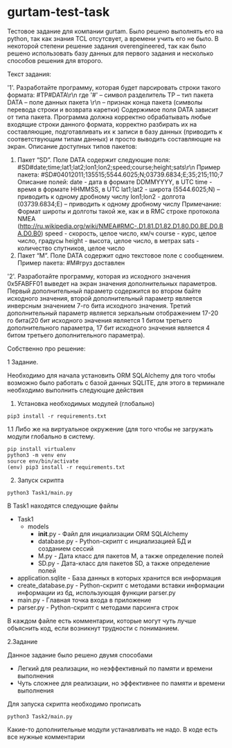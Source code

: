 # gurtam-test-task
 
Тестовое задание для компании gurtam. Было решено выполнять его на python, так как знания TCL отсутсвует, а времени учить его не было. В некоторой степени решение задания overengineered, так как было решено использовать базу данных для первого задания и несколько способов решения для второго.

Текст задания:

'1'. Разработайте программу, которая будет парсировать строки такого формата:
#TP#DATA\r\n
где
'#' – символ разделитель
TP – тип пакета
DATA – поле данных пакета
\r\n – признак конца пакета (символы перевода строки и возврата каретки)
Содержимое поля DATA зависит от типа пакета. Программа должна корректно 
обрабатывать любые входящие строки данного формата, корректно разбирать их на 
составляющие, подготавливать их к записи в базу данных (приводить к соответствующим 
типам данных) и просто выводить составляющие на экран.
Описание доступных типов пакетов:
1. Пакет “SD”. Поле DATA содержит следующие поля:
#SD#date;time;lat1;lat2;lon1;lon2;speed;course;height;sats\r\n
Пример пакета: 
#SD#04012011;135515;5544.6025;N;03739.6834;E;35;215;110;7
Описание полей:
date - дата в формате DDMMYYYY, в UTC
time - время в формате HHMMSS, в UTC
lat1;lat2 - широта (5544.6025;N) – приводить к одному дробному числу
lon1;lon2 - долгота (03739.6834;E) – приводить к одному дробному числу
Примечание: Формат широты и долготы такой же, как и в RMC строке протокола 
NMEA (http://ru.wikipedia.org/wiki/NMEA#RMC-.D1.81.D1.82.D1.80.D0.BE.D0.BA.D0.B0)
speed - скорость, целое число, км/ч
course - курс, целое число, градусы
height - высота, целое число, в метрах
sats - количество спутников, целое число
2. Пакет “M”. Поле DATA содержит одно текстовое поле с сообщением.
Пример пакета: #M#груз доставлен

'2'. Разработайте программу, которая из исходного значения 0x5FABFF01 выведет на 
экран значения дополнительных параметров. Первый дополнительный параметр 
содержится во втором байте исходного значения, второй дополнительный параметр 
является инверсным значением 7-го бита исходного значения. Третий дополнительный 
параметр является зеркальным отображением 17-20 го бита(20 бит исходного значения 
является 1 битом третьего дополнительного параметра, 17 бит исходного значения 
является 4 битом третьего дополнительного параметра).



Собственно про решение:

1 Задание. 

Необходимо для начала установить ORM SQLAlchemy для того чтобы возможно было работать с базой данных SQLITE, для этого в терминале необходимо выполнить следующие действия

1. Установка необходимых модулей (глобально)

```
pip3 install -r requirements.txt
```
1.1 Либо же на виртуальное окружение (для того чтобы не загружать модули глобально в систему.
```
pip install virtualenv
python3 -m venv env
source env/bin/activate
(env) pip3 install -r requirements.txt
```
2. Запуск скрипта
```
python3 Task1/main.py
```

В Task1 находятся следующие файлы


+ Task1
    + models
        + __init__.py      - Файл для инциализации ORM SQLAlchemy
        + database.py      - Python-скрипт с инциализацией БД и созданием сессий
        + M.py             - Дата класс для пакетов M, а также определение полей
        + SD.py            - Дата-класс для пакетов SD, а также определение полей
+ application.sqlite    - База данных в которых хранится вся информация
+ create_database.py    - Python-скрипт с методами вставки информации информации из бд, использующая функции parser.py
+ main.py               - Главная точка входа в приложение
+ parser.py             - Python-скрипт с методами парсинга строк

В каждом файле есть комментарии, которые могут чуть лучше объяснить код, если возникнут трудности с пониманием.


2.Задание 

Данное задание было решено двумя способами
+ Легкий для реализации, но неэффективный по памяти и времени выполнения
+ Чуть сложнее для реализации, но эффективнее по памяти и времени выполнения

Для запуска скрипта необходимо прописать
```
python3 Task2/main.py
```
Какие-то дополнительные модули устанавливать не надо. В коде есть все нужные комментарии
